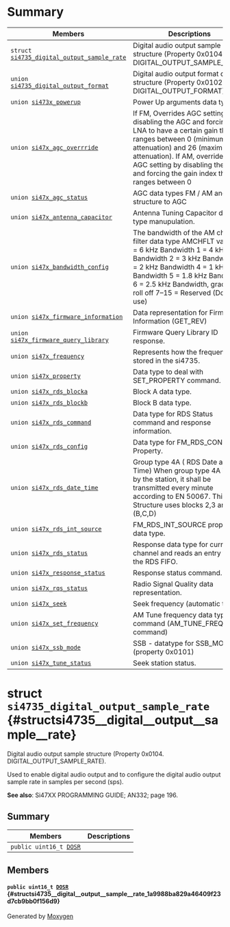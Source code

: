 # Summary

 Members                        | Descriptions                                
--------------------------------|---------------------------------------------
`struct `[`si4735_digital_output_sample_rate`](#structsi4735__digital__output__sample__rate) | Digital audio output sample structure (Property 0x0104. DIGITAL_OUTPUT_SAMPLE_RATE).
`union `[`si4735_digital_output_format`](#unionsi4735__digital__output__format) | Digital audio output format data structure (Property 0x0102. DIGITAL_OUTPUT_FORMAT).
`union `[`si473x_powerup`](#unionsi473x__powerup) | Power Up arguments data type.
`union `[`si47x_agc_overrride`](#unionsi47x__agc__overrride) | If FM, Overrides AGC setting by disabling the AGC and forcing the LNA to have a certain gain that ranges between 0 (minimum attenuation) and 26 (maximum attenuation). If AM, overrides the AGC setting by disabling the AGC and forcing the gain index that ranges between 0
`union `[`si47x_agc_status`](#unionsi47x__agc__status) | AGC data types FM / AM and SSB structure to AGC
`union `[`si47x_antenna_capacitor`](#unionsi47x__antenna__capacitor) | Antenna Tuning Capacitor data type manupulation.
`union `[`si47x_bandwidth_config`](#unionsi47x__bandwidth__config) | The bandwidth of the AM channel filter data type AMCHFLT values: 0 = 6 kHz Bandwidth 1 = 4 kHz Bandwidth 2 = 3 kHz Bandwidth 3 = 2 kHz Bandwidth 4 = 1 kHz Bandwidth 5 = 1.8 kHz Bandwidth 6 = 2.5 kHz Bandwidth, gradual roll off 7–15 = Reserved (Do not use)
`union `[`si47x_firmware_information`](#unionsi47x__firmware__information) | Data representation for Firmware Information (GET_REV)
`union `[`si47x_firmware_query_library`](#unionsi47x__firmware__query__library) | Firmware Query Library ID response.
`union `[`si47x_frequency`](#unionsi47x__frequency) | Represents how the frequency is stored in the si4735.
`union `[`si47x_property`](#unionsi47x__property) | Data type to deal with SET_PROPERTY command.
`union `[`si47x_rds_blocka`](#unionsi47x__rds__blocka) | Block A data type.
`union `[`si47x_rds_blockb`](#unionsi47x__rds__blockb) | Block B data type.
`union `[`si47x_rds_command`](#unionsi47x__rds__command) | Data type for RDS Status command and response information.
`union `[`si47x_rds_config`](#unionsi47x__rds__config) | Data type for FM_RDS_CONFIG Property.
`union `[`si47x_rds_date_time`](#unionsi47x__rds__date__time) | Group type 4A ( RDS Date and Time) When group type 4A is used by the station, it shall be transmitted every minute according to EN 50067. This Structure uses blocks 2,3 and 5 (B,C,D)
`union `[`si47x_rds_int_source`](#unionsi47x__rds__int__source) | FM_RDS_INT_SOURCE property data type.
`union `[`si47x_rds_status`](#unionsi47x__rds__status) | Response data type for current channel and reads an entry from the RDS FIFO.
`union `[`si47x_response_status`](#unionsi47x__response__status) | Response status command.
`union `[`si47x_rqs_status`](#unionsi47x__rqs__status) | Radio Signal Quality data representation.
`union `[`si47x_seek`](#unionsi47x__seek) | Seek frequency (automatic tuning)
`union `[`si47x_set_frequency`](#unionsi47x__set__frequency) | AM Tune frequency data type command (AM_TUNE_FREQ command)
`union `[`si47x_ssb_mode`](#unionsi47x__ssb__mode) | SSB - datatype for SSB_MODE (property 0x0101)
`union `[`si47x_tune_status`](#unionsi47x__tune__status) | Seek station status.

# struct `si4735_digital_output_sample_rate` {#structsi4735__digital__output__sample__rate}

Digital audio output sample structure (Property 0x0104. DIGITAL_OUTPUT_SAMPLE_RATE).

Used to enable digital audio output and to configure the digital audio output sample rate in samples per second (sps).

**See also**: Si47XX PROGRAMMING GUIDE; AN332; page 196.

## Summary

 Members                        | Descriptions                                
--------------------------------|---------------------------------------------
`public uint16_t `[`DOSR`](#structsi4735__digital__output__sample__rate_1a9988ba829a46409f23d7cb9bb0f156d9) | 

## Members

#### `public uint16_t `[`DOSR`](#structsi4735__digital__output__sample__rate_1a9988ba829a46409f23d7cb9bb0f156d9) {#structsi4735__digital__output__sample__rate_1a9988ba829a46409f23d7cb9bb0f156d9}

Generated by [Moxygen](https://sourcey.com/moxygen)